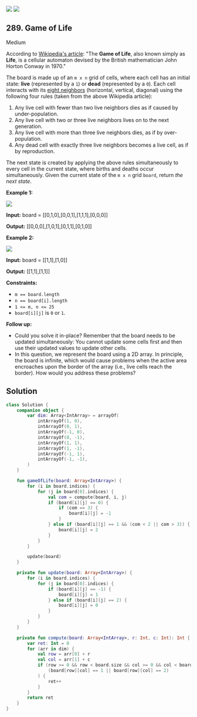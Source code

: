 [![](https://img.shields.io/github/stars/javadev/LeetCode-in-Kotlin?label=Stars&style=flat-square)](https://github.com/javadev/LeetCode-in-Kotlin)
[![](https://img.shields.io/github/forks/javadev/LeetCode-in-Kotlin?label=Fork%20me%20on%20GitHub%20&style=flat-square)](https://github.com/javadev/LeetCode-in-Kotlin/fork)

## 289\. Game of Life

Medium

According to [Wikipedia's article](https://en.wikipedia.org/wiki/Conway%27s_Game_of_Life): "The **Game of Life**, also known simply as **Life**, is a cellular automaton devised by the British mathematician John Horton Conway in 1970."

The board is made up of an `m x n` grid of cells, where each cell has an initial state: **live** (represented by a `1`) or **dead** (represented by a `0`). Each cell interacts with its [eight neighbors](https://en.wikipedia.org/wiki/Moore_neighborhood) (horizontal, vertical, diagonal) using the following four rules (taken from the above Wikipedia article):

1.  Any live cell with fewer than two live neighbors dies as if caused by under-population.
2.  Any live cell with two or three live neighbors lives on to the next generation.
3.  Any live cell with more than three live neighbors dies, as if by over-population.
4.  Any dead cell with exactly three live neighbors becomes a live cell, as if by reproduction.

The next state is created by applying the above rules simultaneously to every cell in the current state, where births and deaths occur simultaneously. Given the current state of the `m x n` grid `board`, return _the next state_.

**Example 1:**

![](https://assets.leetcode.com/uploads/2020/12/26/grid1.jpg)

**Input:** board = \[\[0,1,0],[0,0,1],[1,1,1],[0,0,0]]

**Output:** [[0,0,0],[1,0,1],[0,1,1],[0,1,0]]

**Example 2:**

![](https://assets.leetcode.com/uploads/2020/12/26/grid2.jpg)

**Input:** board = \[\[1,1],[1,0]]

**Output:** [[1,1],[1,1]]

**Constraints:**

*   `m == board.length`
*   `n == board[i].length`
*   `1 <= m, n <= 25`
*   `board[i][j]` is `0` or `1`.

**Follow up:**

*   Could you solve it in-place? Remember that the board needs to be updated simultaneously: You cannot update some cells first and then use their updated values to update other cells.
*   In this question, we represent the board using a 2D array. In principle, the board is infinite, which would cause problems when the active area encroaches upon the border of the array (i.e., live cells reach the border). How would you address these problems?

## Solution

```kotlin
class Solution {
    companion object {
        var dim: Array<IntArray> = arrayOf(
            intArrayOf(1, 0),
            intArrayOf(0, 1),
            intArrayOf(-1, 0),
            intArrayOf(0, -1),
            intArrayOf(1, 1),
            intArrayOf(1, -1),
            intArrayOf(-1, 1),
            intArrayOf(-1, -1),
        )
    }

    fun gameOfLife(board: Array<IntArray>) {
        for (i in board.indices) {
            for (j in board[0].indices) {
                val com = compute(board, i, j)
                if (board[i][j] == 0) {
                    if (com == 3) {
                        board[i][j] = -1
                    }
                } else if (board[i][j] == 1 && (com < 2 || com > 3)) {
                    board[i][j] = 2
                }
            }
        }

        update(board)
    }

    private fun update(board: Array<IntArray>) {
        for (i in board.indices) {
            for (j in board[0].indices) {
                if (board[i][j] == -1) {
                    board[i][j] = 1
                } else if (board[i][j] == 2) {
                    board[i][j] = 0
                }
            }
        }
    }

    private fun compute(board: Array<IntArray>, r: Int, c: Int): Int {
        var ret: Int = 0
        for (arr in dim) {
            val row = arr[0] + r
            val col = arr[1] + c
            if (row >= 0 && row < board.size && col >= 0 && col < board[0].size &&
                (board[row][col] == 1 || board[row][col] == 2)
            ) {
                ret++
            }
        }
        return ret
    }
}
```